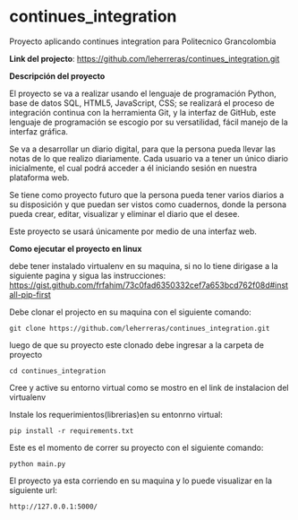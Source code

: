 # continues_integration
Proyecto aplicando continues integration para Politecnico Grancolombia

**Link del projecto**: https://github.com/leherreras/continues_integration.git

**Descripción del proyecto** 

El proyecto se va a realizar usando el lenguaje de programación Python, base de datos SQL, HTML5, JavaScript, CSS; se realizará el proceso de integración continua con la herramienta  Git, y la interfaz de GitHub, este lenguaje de programación se escogio por su versatilidad, fácil manejo de la interfaz gráfica.

Se va a desarrollar un diario digital, para que la persona pueda llevar las notas de lo que realizo diariamente. Cada usuario va a tener un único diario inicialmente, el cual podrá acceder a él iniciando sesión en nuestra plataforma web. 

Se tiene como proyecto futuro que la persona pueda tener varios diarios a su disposición y que puedan ser vistos como cuadernos, donde la persona pueda crear, editar, visualizar y eliminar el diario que el desee. 

Este proyecto se usará únicamente por medio de una interfaz web. 

**Como ejecutar el proyecto en linux**

debe tener instalado virtualenv en su maquina, si no lo tiene dirigase a la siguiente pagina y sigua las instrucciones:
https://gist.github.com/frfahim/73c0fad6350332cef7a653bcd762f08d#install-pip-first

Debe clonar el projecto en su maquina con el siguiente comando:

`git clone https://github.com/leherreras/continues_integration.git`

luego de que su proyecto este clonado debe ingresar a la carpeta de proyecto

`cd continues_integration`

Cree y active su entorno virtual como se mostro en el link de instalacion del virtualenv

Instale los requerimientos(librerias)en su entonrno virtual:

`pip install -r requirements.txt`

Este es el momento de correr su proyecto con el siguiente comando:

`python main.py`

El proyecto ya esta corriendo en su maquina y lo puede visualizar en la siguiente url:

`http://127.0.0.1:5000/`
